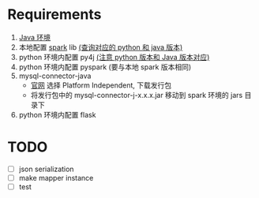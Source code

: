 # Requirements 

1. [Java 环境](https://www.oracle.com/java/technologies/downloads)
2. 本地配置 [spark](https://spark.apache.org/downloads.html) lib [(查询对应的 python 和 java 版本)](https://spark.apache.org/docs/latest)
3. python 环境内配置 py4j [(注意 python 版本和 Java 版本对应)](https://www.py4j.org/changelog.html)
4. python 环境内配置 pyspark (要与本地 spark 版本相同)
5. mysql-connector-java
    - [官网](https://dev.mysql.com/downloads/connector/j) 选择 Platform Independent, 下载发行包
    - 将发行包中的 mysql-connector-j-x.x.x.jar 移动到 spark 环境的 jars 目录下
6. python 环境内配置 flask

# TODO

* [ ] json serialization
* [ ] make mapper instance
* [ ] test